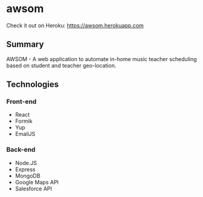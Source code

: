 # awsom

Check it out on Heroku: <a href="https://awsom.herokuapp.com/free-trial">https://awsom.herokuapp.com</a>

## Summary
AWSOM - A web application to automate in-home music teacher scheduling based on student and teacher geo-location. 

## Technologies
### Front-end
* React
* Formik
* Yup
* EmailJS
### Back-end
* Node.JS
* Express
* MongoDB
* Google Maps API
* Salesforce API
